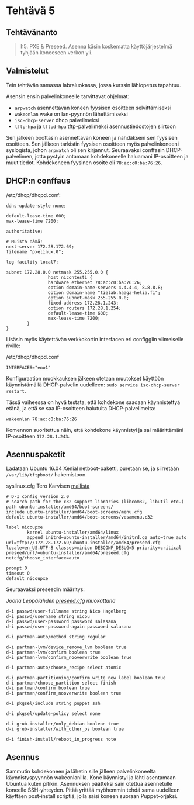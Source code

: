 # Tehtävä 5

## Tehtävänanto
> h5. PXE & Preseed. Asenna käsin koskematta käyttöjärjestelmä tyhjään koneeseen verkon yli.

## Valmistelut
Tein tehtävän samassa labraluokassa, jossa kurssin lähiopetus tapahtuu.

Asensin ensin palvelinkoneelle tarvittavat ohjelmat:
* `arpwatch` asennettavan koneen fyysisen osoitteen selvittämiseksi
* `wakeonlan` wake on lan-pyynnön lähettämiseksi
* `isc-dhcp-server` dhcp palvelimeksi
* `tftp-hpa` ja `tftpd-hpa` tftp-palvelimeksi asennustiedostojen siirtoon

Sen jälkeen boottasin asennettavan koneen ja nähdäkseni sen fyysisen osoitteen. Sen jälkeen tarkistin fyysisen osoitteen myös palvelinkoneeni syslogista, johon `arpwatch` oli sen kirjannut. Seuraavaksi conffasin DHCP-palvelimen, jotta pystyin antamaan kohdekoneelle haluamani IP-osoitteen ja muut tiedot. Kohdekoneen fyysinen osoite oli `78:ac:c0:ba:76:26`.

## DHCP:n conffaus

/etc/dhcp/dhcpd.conf:
```
ddns-update-style none;

default-lease-time 600;
max-lease-time 7200;

authoritative;

# Muista nämä!
next-server 172.28.172.69;
filename "pxelinux.0";

log-facility local7;

subnet 172.28.0.0 netmask 255.255.0.0 {
                host nicontesti {
                hardware ethernet 78:ac:c0:ba:76:26;
                option domain-name-servers 4.4.4.4, 8.8.8.8;
                option domain-name "tielab.haaga-helia.fi";
                option subnet-mask 255.255.0.0;
                fixed-address 172.28.1.243;
                option routers 172.28.1.254;
                default-lease-time 600;
                max-lease-time 7200;
        }
}
```

Lisäsin myös käytettävän verkkokortin interfacen eri configgiin viimeiselle riville:

/etc/dhcp/dhcpd.conf
```
INTERFACES="eno1"
```

Konfiguraation muokkauksen jälkeen otetaan muutokset käyttöön käynnistämällä DHCP-palvelin uudelleen: `sudo service isc-dhcp-server restart`.

Tässä vaiheessa on hyvä testata, että kohdekone saadaan käynnistettyä etänä, ja että se saa IP-osoitteen halutulta DHCP-palvelimelta:

`wakeonlan 78:ac:c0:ba:76:26`

Komennon suoritettua näin, että kohdekone käynnistyi ja sai määrittämäni IP-osoitteen `172.28.1.243`.

## Asennuspaketit

Ladataan Ubuntu 16.04 Xenial netboot-paketti, puretaan se, ja siirretään `/var/lib/tftpboot/` hakemistoon.

syslinux.cfg Tero Karvisen [mallista](http://terokarvinen.com/2016/aikataulu-palvelinten-hallinta-ict4tn022-1-5-op-uusi-ops-loppusyksy-2016#comment-22004)
```
# D-I config version 2.0
# search path for the c32 support libraries (libcom32, libutil etc.)
path ubuntu-installer/amd64/boot-screens/
include ubuntu-installer/amd64/boot-screens/menu.cfg
default ubuntu-installer/amd64/boot-screens/vesamenu.c32

label nicoupxe
        kernel ubuntu-installer/amd64/linux
        append initrd=ubuntu-installer/amd64/initrd.gz auto=true auto url=tftp://172.28.172.69/ubuntu-installer/amd64/preseed.cfg locale=en_US.UTF-8 classes=minion DEBCONF_DEBUG=5 priority=critical preseed/url/=ubuntu-installer/amd64/preseed.cfg netcfg/choose_interface=auto

prompt 0
timeout 0
default nicoupxe
```

Seuraavaksi preseedin määritys:

*Joona Leppälahden [preseed.cfg](https://joonaleppalahti.wordpress.com/2016/11/18/palvelinten-hallinta-harjoitus-8/) muokattuna*
```
d-i passwd/user-fullname string Nico Hagelberg
d-i passwd/username string nicou
d-i passwd/user-password password salasana
d-i passwd/user-password-again password salasana

d-i partman-auto/method string regular

d-i partman-lvm/device_remove_lvm boolean true
d-i partman-lvm/confirm boolean true
d-i partman-lvm/confirm_nooverwrite boolean true

d-i partman-auto/choose_recipe select atomic

d-i partman-partitioning/confirm_write_new_label boolean true
d-i partman/choose_partition select finish
d-i partman/confirm boolean true
d-i partman/confirm_nooverwrite boolean true

d-i pkgsel/include string puppet ssh

d-i pkgsel/update-policy select none

d-i grub-installer/only_debian boolean true
d-i grub-installer/with_other_os boolean true

d-i finish-install/reboot_in_progress note
```

## Asennus
Sammutin kohdekoneen ja lähetin sille jälleen palvelinkoneelta käynnistyspyynnön wakeonlanilla. Kone käynnistyi ja lähti asentamaan Ubuntua kuten pitikin. Asennuksen päätteksi sain otettua asennetulle koneelle SSH-yhteyden. Pitää yrittää myöhemmin tehdä sama uudelleen käyttäen post-install scriptiä, jolla saisi koneen suoraan Puppet-orjaksi.
